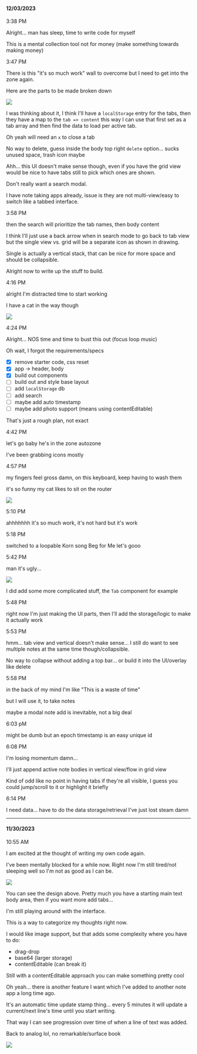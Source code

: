 #### 12/03/2023

3:38 PM

Alright... man has sleep, time to write code for myself

This is a mental collection tool not for money (make something towards making money)

3:47 PM

There is this "it's so much work" wall to overcome but I need to get into the zone again.

Here are the parts to be made broken down

<img src="./devlog-images/ui-components.png"/>

I was thinking about it, I think I'll have a `localStorage` entry for the tabs, then they have a map to the `tab => content` this way I can use that first set as a tab array and then find the data to load per active tab.

Oh yeah will need an `x` to close a tab

No way to delete, guess inside the body top right `delete` option... sucks unused space, trash icon maybe

Ahh... this UI doesn't make sense though, even if you have the grid view would be nice to have tabs still to pick which ones are shown.

Don't really want a search modal.

I have note taking apps already, issue is they are not multi-view/easy to switch like a tabbed interface.

3:58 PM

then the search will prioritize the tab names, then body content

I think I'll just use a back arrow when in search mode to go back to tab view but the single view vs. grid will be a separate icon as shown in drawing.

Single is actually a vertical stack, that can be nice for more space and should be collapsible.

Alright now to write up the stuff to build.

4:16 PM

alright I'm distracted time to start working

I have a cat in the way though

<img src="./devlog-images/cat.JPG"/>

4:24 PM

Alright... NOS time and time to bust this out (focus loop music)

Oh wait, I forgot the requirements/specs

- [x] remove starter code, css reset
- [x] app -> header, body
- [x] build out components
- [ ] build out and style base layout
- [ ] add `localStorage` db
- [ ] add search
- [ ] maybe add auto timestamp
- [ ] maybe add photo support (means using contentEditable)

That's just a rough plan, not exact

4:42 PM

let's go baby he's in the zone autozone

I've been grabbing icons mostly

4:57 PM

my fingers feel gross damn, on this keyboard, keep having to wash them

it's so funny my cat likes to sit on the router

<img src="./devlog-images/router-cat.JPG"/>

5:10 PM

ahhhhhhh it's so much work, it's not hard but it's work

5:18 PM

switched to a loopable Korn song Beg for Me let's gooo

5:42 PM

man it's ugly...

<img src="./devlog-images/overflow.JPG"/>

I did add some more complicated stuff, the `Tab` component for example

5:48 PM

right now I'm just making the UI parts, then I'll add the storage/logic to make it actually work

5:53 PM

hmm... tab view and vertical doesn't make sense... I still do want to see multiple notes at the same time though/collapsible.

No way to collapse without adding a top bar... or build it into the UI/overlay like delete

5:58 PM

in the back of my mind I'm like "This is a waste of time"

but I will use it, to take notes

maybe a modal note add is inevitable, not a big deal

6:03 pM

might be dumb but an epoch timestamp is an easy unique id

6:08 PM

I'm losing momentum damn...

I'll just append active note bodies in vertical view/flow in grid view

Kind of odd like no point in having tabs if they're all visible, I guess you could jump/scroll to it or highlight it briefly

6:14 PM

I need data... have to do the data storage/retrieval I've just lost steam damn

---

#### 11/30/2023

10:55 AM

I am excited at the thought of writing my own code again.

I've been mentally blocked for a while now. Right now I'm still tired/not sleeping well so I'm not as good as I can be.

<img src="./devlog-images/concept-ui.JPG"/>

You can see the design above. Pretty much you have a starting main text body area, then if you want more add tabs...

I'm still playing around with the interface.

This is a way to categorize my thoughts right now.

I would like image support, but that adds some complexity where you have to do:
- drag-drop
- base64 (larger storage)
- contentEditable (can break it)

Still with a contentEditable approach you can make something pretty cool

Oh yeah... there is another feature I want which I've added to another note app a long time ago.

It's an automatic time update stamp thing... every 5 minutes it will update a current/next line's time until you start writing.

That way I can see progression over time of when a line of text was added.

Back to analog lol, no remarkable/surface book

<img src="./devlog-images/different-views.JPG"/>
